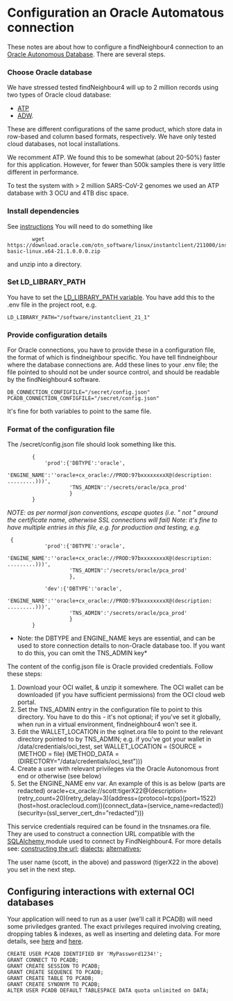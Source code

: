 # Configuration an Oracle Automatous connection

These notes are about how to configure a findNeighbour4 connection to an [Oracle Autonomous Database](https://blogs.oracle.com/oraclemagazine/getting-started-with-autonomous).
There are several steps.

### Choose Oracle database
We have stressed tested findNeighbour4 will up to 2 million records using two types of Oracle cloud database:   
* [ATP](https://www.oracle.com/uk/autonomous-database/autonomous-transaction-processing/)    
* [ADW](https://www.oracle.com/uk/autonomous-database/autonomous-data-warehouse/).  
  
These are different configurations of the same product, which store data in row-based and column based formats, respectively.  We have only tested cloud databases, not local installations.  

We recomment ATP.  We found this to be somewhat (about 20-50%) faster for this application. However, for fewer than 500k samples there is very little different in performance.

To test the system with > 2 million SARS-CoV-2 genomes we used an ATP database with 3 OCU and 4TB disc space.

### Install dependencies
See [instructions](https://cx-oracle.readthedocs.io/en/latest/user_guide/installation.html)
You will need to do something like
```
        wget https://download.oracle.com/otn_software/linux/instantclient/211000/instantclient-basic-linux.x64-21.1.0.0.0.zip
```
and unzip into a directory.

### Set LD_LIBRARY_PATH
You have to set the [LD_LIBRARY_PATH variable](https://www.oracle.com/database/technologies/instant-client/linux-x86-64-downloads.html).
You have add this to the .env file in the project root, e.g. 
```
LD_LIBRARY_PATH="/software/instantclient_21_1"
```

### Provide configuration details
For Oracle connections, you have to provide these in a configuration file, the format of which is findneighbour specific.
You have tell findneighbour where the database connections are.  Add these lines to your .env file; the file pointed to should not be under source control, and should be readable by the findNeighbour4 software.
```
DB_CONNECTION_CONFIGFILE="/secret/config.json"
PCADB_CONNECTION_CONFIGFILE="/secret/config.json"
```
It's fine for both variables to point to the same file.

### Format of the configuration file
The /secret/config.json file should look something like this.
```
        {
            'prod':{'DBTYPE':'oracle',
                    'ENGINE_NAME':''oracle+cx_oracle://PROD:97bxxxxxxxxX@(description: .........)))',
                    'TNS_ADMIN':'/secrets/oracle/pca_prod'
                    }
        }
```
*NOTE: as per normal json conventions, escape quotes (i.e. \" not " around the certificate name, otherwise SSL connections will fail)*
*Note: it's fine to have multiple entries in this file, e.g. for production and testing, e.g.*
```
 {
            'prod':{'DBTYPE':'oracle',
                    'ENGINE_NAME':''oracle+cx_oracle://PROD:97bxxxxxxxxX@(description: .........)))',
                    'TNS_ADMIN':'/secrets/oracle/pca_prod'
                    },

            'dev':{'DBTYPE':'oracle',
                    'ENGINE_NAME':''oracle+cx_oracle://PROD:97bxxxxxxxxX@(description: .........)))',
                    'TNS_ADMIN':'/secrets/oracle/pca_prod'
                    }
        }
```
* Note: the DBTYPE and ENGINE_NAME keys are essential, and can be used to store connection details to non-Oracle database too.  If you want to do this, you can omit the TNS_ADMIN key*  

The content of the config.json file is Oracle provided credentials.  Follow these steps:

1. Download your OCI wallet, & unzip it somewhere.  The OCI wallet can be downloaded (if you have sufficient permissions) from the OCI cloud web portal.
2. Set the TNS_ADMIN entry in the configuration file to point to this directory.  You have to do this - it's not optional; if you've set it globally, when run in a virtual environment, findneighbour4 won't see it.
3. Edit the WALLET_LOCATION in the sqlnet.ora file to point to the relevant directory pointed to by TNS_ADMIN; e.g. if you've got your wallet in /data/credentials/oci_test, set WALLET_LOCATION = (SOURCE = (METHOD = file) (METHOD_DATA = (DIRECTORY="/data/credentials/oci_test")))
4. Create a user with relevant privileges via the Oracle Autonomous front end or otherwise (see below)
5. Set the ENGINE_NAME env var.  An example of this is as below (parts are redacted)
oracle+cx_oracle://scott:tigerX22@(description= (retry_count=20)(retry_delay=3)(address=(protocol=tcps)(port=1522)(host=host.oraclecloud.com))(connect_data=(service_name=redacted))(security=(ssl_server_cert_dn="redacted")))

This service credentials required can be found in the tnsnames.ora file.  They are used to construct a connection URL compatible with the [SQLAlchemy ](https://www.sqlalchemy.org/) module used to connect by FindNeighbour4.  For more details see: [constructing the url](https://stackoverflow.com/questions/14140902/using-oracle-service-names-with-sqlalchemy/35215324); [dialects](https://docs.sqlalchemy.org/en/14/dialects/oracle.html#dialect-oracle-cx_oracle-connect); [alternatives](https://stackoverflow.com/questions/37471892/using-sqlalchemy-dburi-with-oracle-using-external-password-store); 
     

The user name (scott, in the above) and password (tigerX22 in the above) you set in the next step.

## Configuring interactions with external OCI databases

Your application will need to run as a user (we'll call it PCADB) will need some priviledges granted.
The exact privileges required involving creating, dropping tables & indexes, as well as inserting and deleting data.
For more details, see [here](https://blogs.oracle.com/sql/how-to-create-users-grant-them-privileges-and-remove-them-in-oracle-database) and [here](https://docs.oracle.com/en/database/oracle/oracle-database/19/sqlrf/GRANT.html#GUID-20B4E2C0-A7F8-4BC8-A5E8-BE61BDC41AC3).

```
CREATE USER PCADB IDENTIFIED BY 'MyPassword1234!';
GRANT CONNECT TO PCADB;
GRANT CREATE SESSION TO PCADB;
GRANT CREATE SEQUENCE TO PCADB;
GRANT CREATE TABLE TO PCADB;
GRANT CREATE SYNONYM TO PCADB;
ALTER USER PCADB DEFAULT TABLESPACE DATA quota unlimited on DATA;
